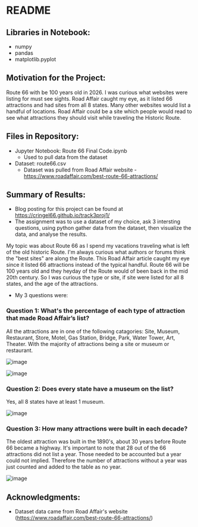 # README

## Libraries in Notebook:
 - numpy
 - pandas
 - matplotlib.pyplot
 
## Motivation for the Project:  
Route 66 with be 100 years old in 2026.  I was curious what websites were listing for must see sights.  Road Affair caught my eye, as it listed 66 attractions and had sites from all 8 states.  Many other websites would list a handful of locations.  Road Affair could be a site which people would read to see what attractions they should visit while traveling the Historic Route.

## Files in Repository: 
 - Jupyter Notebook: Route 66 Final Code.ipynb 
	- Used to pull data from the dataset
 - Dataset: route66.csv
	- Dataset was pulled from Road Affair website - https://www.roadaffair.com/best-route-66-attractions/

## Summary of Results:
 - Blog posting for this project can be found at https://cringel66.github.io/track3proj1/
 - The assignment was to use a dataset of my choice, ask 3 intersting questions, using python gather data from the dataset, then visualize the data, and analyse the results. 

My topic was about Route 66 as I spend my vacations traveling what is left of the old historic Route.  I'm always curious what authors or forums think the "best sites" are along the Route.  This Road Affair article caught my eye since it listed 66 attractions instead of the typical handful.  Route 66 will be 100 years old and they heyday of the Route would of been back in the mid 20th century.  So I was curious the type or site, if site were listed for all 8 states, and the age of the attractions.

- My 3 questions were:

### Question 1:  What's the percentage of each type of attraction that made Road Affair’s list? 
All the attractions are in one of the following catagories: Site, Museum, Restaurant, Store, Motel, Gas Station, Bridge, Park, Water Tower, Art, Theater.  With the majority of attractions being a site or museum or restaurant.

![image](https://github.com/cringel66/track3proj1/assets/127979127/7c3b6e81-b010-4c31-8bd1-0b248966920a)



![image](https://github.com/cringel66/track3proj1/assets/127979127/6f1a3b75-7b35-4a22-9448-322e412af252)



### Question 2: Does every state have a museum on the list?  
Yes, all 8 states have at least 1 museum.

![image](https://github.com/cringel66/track3proj1/assets/127979127/1b07a130-8975-4cd5-89eb-fc78fdd0d18c)




### Question 3: How many attractions were built in each decade? 
The oldest attraction was built in the 1890's, about 30 years before Route 66 became a highway.  It's important to note that 28 out of the 66 attractions did not list a year.  Those needed to be accounted but a year could not implied.  Therefore the number of attractions without a year was just counted and added to the table as no year.   

![image](https://github.com/cringel66/track3proj1/assets/127979127/19409b99-f696-431e-bd8c-d43570d49f81)




## Acknowledgments:
 - Dataset data came from Road Affair's website (https://www.roadaffair.com/best-route-66-attractions/)
